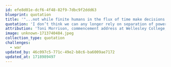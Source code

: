 ```yaml
---
id: efe8d01e-dcf6-4f48-82f9-7dbc9f2ddd63
blueprint: quotation
title: '"...not while finite humans in the flux of time make decisions of infinite damage."'
quotation: 'I don’t think we can any longer rely on separation of powers, free speech, religious tolerance or unchallengeable civil liberties as a matter of course. That is, not while finite humans in the flux of time make decisions of infinite damage. Not while finite humans make infinite claims of virtue and unassailable power that are beyond their competence, if not their reach.'
attribution: 'Toni Morrison, commencement address at Wellesley College, 2004'
image: unknown-1713740484.jpeg
collection_type: quotation
challenges:
  - war
updated_by: 46c097c5-771c-49e2-b8c6-ba6009ae7172
updated_at: 1718989497
---
```


